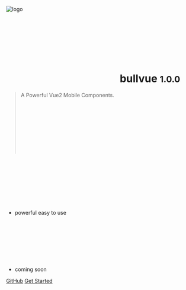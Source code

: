 ![logo](/assert/img/logo.svg)

# <svg class="icon" style="font-size: 35px" aria-hidden="true"><use xlink:href="#icon-zan"></use></svg> bullvue <small>1.0.0</small>

> A Powerful Vue2 Mobile Components. <svg class="icon" style="font-size: 24px" aria-hidden="true"><use xlink:href="#icon-filled-"></use></svg>

- powerful easy to use <svg class="icon" style="font-size: 24px" aria-hidden="true"><use xlink:href="#icon-zan1"></use></svg>
- coming soon <svg class="icon" style="font-size: 20px" aria-hidden="true"><use xlink:href="#icon-rocket__easyi"></use></svg>

[GitHub](https://github.com/Jesseszhang/bullvue)
[Get Started](/README)

<!-- 背景图片 -->
<!-- ![](_media/bg.png) -->
<!-- 背景色 -->
<!-- ![color](#f0f0f0) -->

